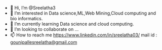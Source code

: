 - 👋 Hi, I’m @Sreelatha3
- 👀 I’m interested in Data science,ML,Web Mining,Cloud computing and bio informatics.
- 🌱 I’m currently learning Data science and cloud computing.
- 💞️ I’m looking to collaborate on ...
- 📫 How to reach me https://www.linkedin.com/in/sreelatha03/
      mail id : gounipallesreelatha@gmail.com

<!---
Sreelatha3/Sreelatha3 is a ✨ special ✨ repository because its `README.md` (this file) appears on your GitHub profile.
You can click the Preview link to take a look at your changes.
--->
